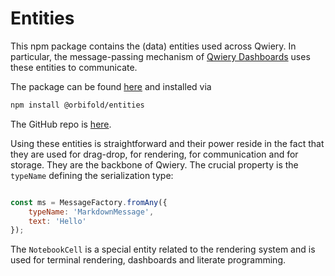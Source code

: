 # Entities

This npm package contains the (data) entities used across Qwiery. In particular, the message-passing mechanism of [Qwiery Dashboards](/dashboards/index.md) uses these entities to communicate.

The package can be found [here](https://www.npmjs.com/package/@orbifold/entities)
and installed via

```bash
npm install @orbifold/entities
```

The GitHub repo is [here](https://github.com/Qwiery/qwiery-entities).

Using these entities is straightforward and their power reside in the fact that they are used for drag-drop, for rendering, for communication and for storage. They are the backbone of Qwiery.
The crucial property is the `typeName` defining the serialization type:

```javascript

const ms = MessageFactory.fromAny({
    typeName: 'MarkdownMessage',
    text: 'Hello'
});
```

The `NotebookCell` is a special entity related to the rendering system and is used for terminal rendering, dashboards and literate programming.

